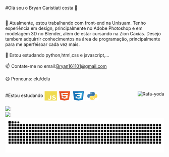 #Olá sou o Bryan Caristiati costa 👋

<br>🔭 Atualmente, estou trabalhando com front-end na Unisuam. Tenho experiência em design, principalmente no Adobe Photoshop e em modelagem 3D no Blender, além de estar cursando na Zion Caxias. Desejo tambem adquirrir conhecimentos na área de programação, principalmente para me aperfeisoar cada vez mais.<br/>
<br>🌱 Estou estudando python,html,css e javascript,...<br/>
<br>📫 Contate-me no email:Bryan161101@gmail.com<br/>
<br>😄 Pronouns: elu/delu<br/>

<div style="display: inline_block"><br> #Estou estudando
<img align="center" alt="Rafa-Js" height="30" width="40" src="https://raw.githubusercontent.com/devicons/devicon/master/icons/javascript/javascript-plain.svg"> 
<img align="center" alt="Rafa-HTML" height="30" width="40" src="https://raw.githubusercontent.com/devicons/devicon/master/icons/html5/html5-original.svg"> <img align="center" alt="Rafa-CSS" height="30" width="40" src="https://raw.githubusercontent.com/devicons/devicon/master/icons/css3/css3-original.svg"> <img align="center" alt="Rafa-Python" height="30" width="40" src="https://raw.githubusercontent.com/devicons/devicon/master/icons/python/python-original.svg"><img align="right" alt="Rafa-yoda" src="https://cdn.discordapp.com/attachments/795358919417397249/825430589581688872/hi.gif">
</div>

<div>
<br><a href="https://www.instagram.com/jairmessiasbolsonaro/?hl=pt-br" target="_blank"><img src="https://img.shields.io/badge/-Instagram-X23E4405F?style-for-the-badge&logo-instagram&logoColor-white"
target="_blank"></a><br/>
<a href="https://discord.gg/bryan.c.costa" target="_blank"><img src="https://img.shields.io/badge/Discord-7289DA?style-for-the-badge&logo-discord&logoColor-white" target="_blank"> </a>

<picture align="center">
  <source media="(prefers-color-scheme: dark)" srcset="https://raw.githubusercontent.com/Bryan22890/Bryan22890/output/github-contribution-grid-snake-dark.svg">
  <source media="(prefers-color-scheme: light)" srcset="https://raw.githubusercontent.com/Bryan22890/Bryan22890/output/github-contribution-grid-snake-dark.svg">
  <img align="center" alt="github contribution grid snake animation" src="https://raw.githubusercontent.com/Bryan22890/Bryan22890/output/github-contribution-grid-snake.svg">
</picture> 
